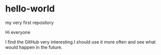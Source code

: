 # hello-world
my very first repository

Hi everyone

I find the GitHub very interesting.I should use it more often and see what would happen in the future.
